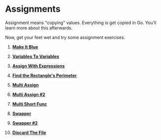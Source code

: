 # Assignments

Assignment means "copying" values. Everything is get copied in Go. You'll learn more about this afterwards.

Now, get your feet wet and try some assignment exercises.

1. **[Make It Blue](https://github.com/inancgumus/learngo/tree/master/06-variables/04-assignment/exercises/01-make-it-blue)**

2. **[Variables To Variables](https://github.com/inancgumus/learngo/tree/master/06-variables/04-assignment/exercises/02-vars-to-vars)**

3. **[Assign With Expressions](https://github.com/inancgumus/learngo/tree/master/06-variables/04-assignment/exercises/03-assign-with-expressions)**

4. **[Find the Rectangle's Perimeter](https://github.com/inancgumus/learngo/tree/master/06-variables/04-assignment/exercises/04-find-the-rectangle-perimeter)**

5. **[Multi Assign](https://github.com/inancgumus/learngo/tree/master/06-variables/04-assignment/exercises/05-multi-assign)**

6. **[Multi Assign #2](https://github.com/inancgumus/learngo/tree/master/06-variables/04-assignment/exercises/06-multi-assign-2)**

7. **[Multi Short Func](https://github.com/inancgumus/learngo/tree/master/06-variables/04-assignment/exercises/07-multi-short-func)**

8. **[Swapper](https://github.com/inancgumus/learngo/tree/master/06-variables/04-assignment/exercises/08-swapper)**

9. **[Swapper #2](https://github.com/inancgumus/learngo/tree/master/06-variables/04-assignment/exercises/09-swapper-2)**

10. **[Discard The File](https://github.com/inancgumus/learngo/tree/master/06-variables/04-assignment/exercises/10-discard-the-file)**
